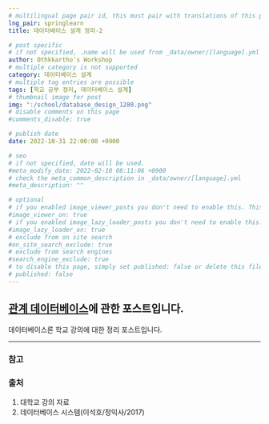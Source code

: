 ```yaml
---
# multilingual page pair id, this must pair with translations of this page. (This name must be unique)
lng_pair: springlearn
title: 데이터베이스 설계 정리-2

# post specific
# if not specified, .name will be used from _data/owner/[language].yml
author: Othkkartho's Workshop
# multiple category is not supported
category: 데이터베이스 설계
# multiple tag entries are possible
tags: [학교 공부 정리, 데이터베이스 설계]
# thumbnail image for post
img: ":/school/database_design_1280.png"
# disable comments on this page
#comments_disable: true

# publish date
date: 2022-10-31 22:00:00 +0900

# seo
# if not specified, date will be used.
#meta_modify_date: 2022-02-10 08:11:06 +0900
# check the meta_common_description in _data/owner/[language].yml
#meta_description: ""

# optional
# if you enabled image_viewer_posts you don't need to enable this. This is only if image_viewer_posts = false
#image_viewer_on: true
# if you enabled image_lazy_loader_posts you don't need to enable this. This is only if image_lazy_loader_posts = false
#image_lazy_loader_on: true
# exclude from on site search
#on_site_search_exclude: true
# exclude from search engines
#search_engine_exclude: true
# to disable this page, simply set published: false or delete this file
# published: false
---
```


<!-- outline-start -->

[관계 데이터베이스](#데이터베이스란)에 관한 포스트입니다.
-----------------------------------------------------------

데이터베이스론 학교 강의에 대한 정리 포스트입니다.

* * *

<!-- outline-end -->

### 

### 참고
#### 

### 출처
1. 대학교 강의 자료
2. 데이터베이스 시스템(이석호/정익사/2017)